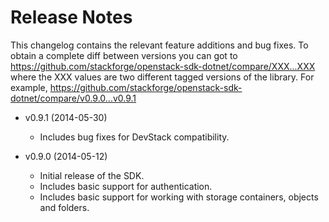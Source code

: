 # Release Notes

This changelog contains the relevant feature additions and bug fixes. To obtain a complete diff between versions you can got to https://github.com/stackforge/openstack-sdk-dotnet/compare/XXX...XXX where the XXX values are two different tagged versions of the library. For example, https://github.com/stackforge/openstack-sdk-dotnet/compare/v0.9.0...v0.9.1

* v0.9.1 (2014-05-30)

  * Includes bug fixes for DevStack compatibility.

* v0.9.0 (2014-05-12)

  * Initial release of the SDK.
  * Includes basic support for authentication. 
  * Includes basic support for working with storage containers, objects and folders.